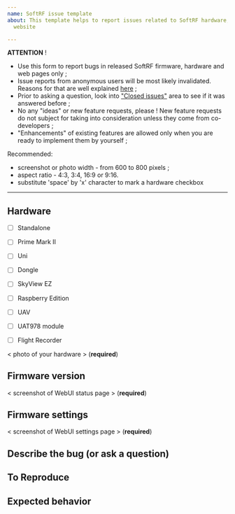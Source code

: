```yaml
---
name: SoftRF issue template
about: This template helps to report issues related to SoftRF hardware, software and
  website

---
```


**ATTENTION** ! 

- Use this form to report bugs in released SoftRF firmware, hardware and web pages only ;
- Issue reports from anonymous users will be most likely invalidated. Reasons for that are well explained [here](https://berthub.eu/articles/posts/anonymous-help/) ;
- Prior to asking a question, look into ["Closed issues"](https://github.com/lyusupov/SoftRF/issues?q=is%3Aissue+is%3Aclosed) area to see if it was answered before ;
- No any "ideas" or new feature requests, please ! New feature requests do not subject for taking into consideration unless they come from co-developers ;
- "Enhancements" of existing features are allowed only when you are ready to implement them by yourself ;

Recommended:
- screenshot or photo width - from 600 to 800 pixels ;
- aspect ratio - 4:3, 3:4, 16:9 or 9:16.
- substitute 'space' by 'x' character to mark a hardware checkbox

--------------------

## Hardware

- [ ]   Standalone
- [ ]   Prime Mark II
- [ ]   Uni
- [ ]   Dongle
- [ ]   SkyView EZ
- [ ]   Raspberry Edition
- [ ]   UAV
- [ ]   UAT978 module
- [ ]   Flight Recorder


< photo of your hardware > (**required**)

## Firmware version

<  screenshot of WebUI status page > (**required**)

## Firmware settings

<  screenshot of WebUI settings page > (**required**)

## Describe the bug (or ask a question)


## To Reproduce


## Expected behavior
